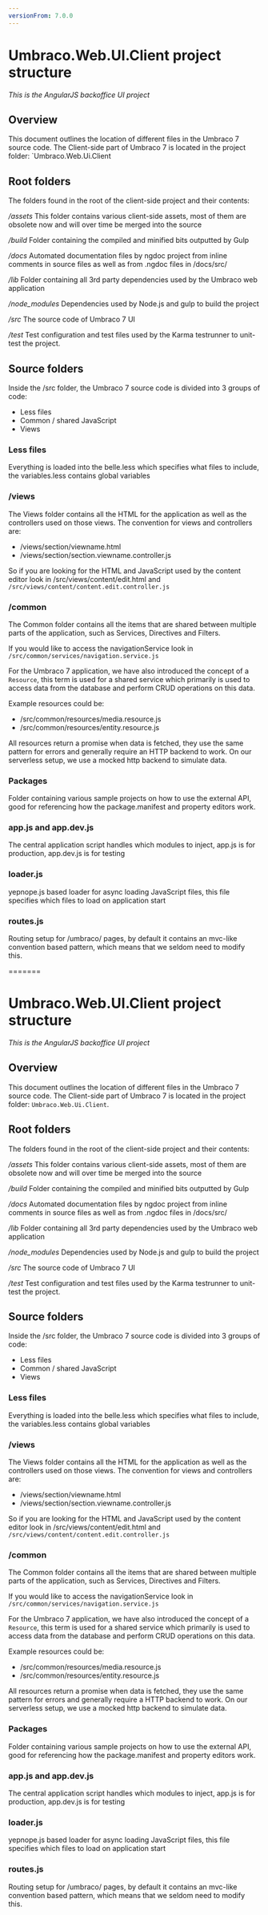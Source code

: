 ```yaml
---
versionFrom: 7.0.0
---
```


# Umbraco.Web.UI.Client project structure

_This is the AngularJS backoffice UI project_

## Overview
This document outlines the location of different files in the Umbraco 7 source code.
The Client-side part of Umbraco 7 is located in the project folder: `Umbraco.Web.Ui.Client

## Root folders
The folders found in the root of the client-side project and their contents:

*/assets*
This folder contains various client-side assets, most of them are obsolete now and will over time be merged into the source

*/build*
Folder containing the compiled and minified bits outputted by Gulp

*/docs*
Automated documentation files by ngdoc project from inline comments in source files as well as from .ngdoc files in /docs/src/

*/lib*
Folder containing all 3rd party dependencies used by the Umbraco web application

*/node_modules*
Dependencies used by Node.js and gulp to build the project

*/src*
The source code of Umbraco 7 UI

*/test*
Test configuration and test files used by the Karma testrunner to unit-test the project.

## Source folders
Inside the /src folder, the Umbraco 7 source code is divided into 3 groups of code:

- Less files
- Common / shared JavaScript
- Views

### Less files
Everything is loaded into the belle.less which specifies what files to include, the variables.less contains global variables

### /views
The Views folder contains all the HTML for the application as well as the controllers used on those views. The convention for views and controllers are:

- /views/section/viewname.html
- /views/section/section.viewname.controller.js

So if you are looking for the HTML and JavaScript used by the content editor look in /src/views/content/edit.html and `/src/views/content/content.edit.controller.js`

### /common
The Common folder contains all the items that are shared between multiple parts of the application, such as Services, Directives and Filters.

If you would like to access the navigationService look in `/src/common/services/navigation.service.js`

For the Umbraco 7 application, we have also introduced the concept of a `Resource`, this term is used for a shared service which primarily is used to access data from the database and perform CRUD operations on this data.

Example resources could be:

- /src/common/resources/media.resource.js
- /src/common/resources/entity.resource.js

All resources return a promise when data is fetched, they use the same pattern for errors and generally require an HTTP backend to work.
On our serverless setup, we use a mocked http backend to simulate data.

### Packages
Folder containing various sample projects on how to use the external API, good for referencing how the package.manifest and property editors work.

### app.js and app.dev.js
The central application script handles which modules to inject, app.js is for production, app.dev.js is for testing

### loader.js
yepnope.js based loader for async loading JavaScript files, this file specifies which files to load on application start

### routes.js
Routing setup for /umbraco/ pages, by default it contains an mvc-like convention based pattern, which means that we seldom need to modify this.

=======

# Umbraco.Web.UI.Client project structure

_This is the AngularJS backoffice UI project_

## Overview
This document outlines the location of different files in the Umbraco 7 source code.
The Client-side part of Umbraco 7 is located in the project folder: `Umbraco.Web.Ui.Client`.

## Root folders
The folders found in the root of the client-side project and their contents:

*/assets*
This folder contains various client-side assets, most of them are obsolete now and will over time be merged into the source

*/build*
Folder containing the compiled and minified bits outputted by Gulp

*/docs*
Automated documentation files by ngdoc project from inline comments in source files as well as from .ngdoc files in /docs/src/

*/lib*
Folder containing all 3rd party dependencies used by the Umbraco web application

*/node_modules*
Dependencies used by Node.js and gulp to build the project

*/src*
The source code of Umbraco 7 UI

*/test*
Test configuration and test files used by the Karma testrunner to unit-test the project.

## Source folders
Inside the /src folder, the Umbraco 7 source code is divided into 3 groups of code:

- Less files
- Common / shared JavaScript
- Views

### Less files
Everything is loaded into the belle.less which specifies what files to include, the variables.less contains global variables

### /views
The Views folder contains all the HTML for the application as well as the controllers used on those views. The convention for views and controllers are:

- /views/section/viewname.html
- /views/section/section.viewname.controller.js

So if you are looking for the HTML and JavaScript used by the content editor look in /src/views/content/edit.html and `/src/views/content/content.edit.controller.js`

### /common
The Common folder contains all the items that are shared between multiple parts of the application, such as Services, Directives and Filters.

If you would like to access the navigationService look in `/src/common/services/navigation.service.js`

For the Umbraco 7 application, we have also introduced the concept of a `Resource`, this term is used for a shared service which primarily is used to access data from the database and perform CRUD operations on this data.

Example resources could be:

- /src/common/resources/media.resource.js
- /src/common/resources/entity.resource.js

All resources return a promise when data is fetched, they use the same pattern for errors and generally require a HTTP backend to work.
On our serverless setup, we use a mocked http backend to simulate data.

### Packages
Folder containing various sample projects on how to use the external API, good for referencing how the package.manifest and property editors work.

### app.js and app.dev.js
The central application script handles which modules to inject, app.js is for production, app.dev.js is for testing

### loader.js
yepnope.js based loader for async loading JavaScript files, this file specifies which files to load on application start

### routes.js
Routing setup for /umbraco/ pages, by default it contains an mvc-like convention based pattern, which means that we seldom need to modify this.
